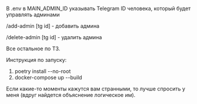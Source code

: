 В .env в MAIN_ADMIN_ID указывать Telegram ID человека, который будет управлять админами

/add-admin [tg id] - добавить админа

/delete-admin [tg id] - удалить админа

Все остальное по ТЗ.

Инструкция по запуску:
1) poetry install --no-root
2) docker-compose up --build

Если какие-то моменты кажутся вам странными, то лучше спросить у меня (вдруг найдется объяснение логическое им).
